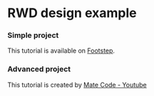 # RWD design example

### Simple project
This tutorial is available on [Footstep](https://www.footstep.pl/blog/strona-responsywna-tutorial).

### Advanced project
This tutorial is created by [Mate Code - Youtube](https://www.youtube.com/watch?v=MxjNFX_yXzU&list=PLkGcKkOK0Pi7c1kiVbH0j73r1qbTLBGl3)
